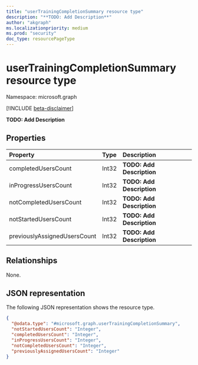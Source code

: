 ```yaml
---
title: "userTrainingCompletionSummary resource type"
description: "**TODO: Add Description**"
author: "akgraph"
ms.localizationpriority: medium
ms.prod: "security"
doc_type: resourcePageType
---
```


# userTrainingCompletionSummary resource type

Namespace: microsoft.graph

[!INCLUDE [beta-disclaimer](../../includes/beta-disclaimer.md)]

**TODO: Add Description**

## Properties
|Property|Type|Description|
|:---|:---|:---|
|completedUsersCount|Int32|**TODO: Add Description**|
|inProgressUsersCount|Int32|**TODO: Add Description**|
|notCompletedUsersCount|Int32|**TODO: Add Description**|
|notStartedUsersCount|Int32|**TODO: Add Description**|
|previouslyAssignedUsersCount|Int32|**TODO: Add Description**|

## Relationships
None.

## JSON representation
The following JSON representation shows the resource type.
<!-- {
  "blockType": "resource",
  "@odata.type": "microsoft.graph.userTrainingCompletionSummary"
}
-->
``` json
{
  "@odata.type": "#microsoft.graph.userTrainingCompletionSummary",
  "notStartedUsersCount": "Integer",
  "completedUsersCount": "Integer",
  "inProgressUsersCount": "Integer",
  "notCompletedUsersCount": "Integer",
  "previouslyAssignedUsersCount": "Integer"
}
```

